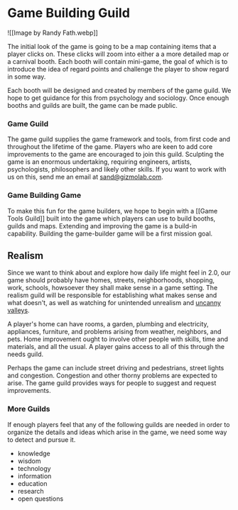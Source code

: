 # Game Building Guild

![[Image by Randy Fath.webp]]

The initial look of the game is going to be a map containing items that a player clicks on. These clicks will zoom into either a a more detailed map or a carnival booth. Each booth will contain mini-game, the goal of which is to introduce the idea of regard points and challenge the player to show regard in some way.

Each booth will be designed and created by members of the game guild. We hope to get guidance for this from psychology and sociology. Once enough booths and guilds are built, the game can be made public.

### Game Guild

The game guild supplies the game framework and tools, from first code and throughout the lifetime of the game. Players who are keen to add core improvements to the game are encouraged to join this guild. Sculpting the game is an enormous undertaking, requiring engineers, artists, psychologists, philosophers and likely other skills. If you want to work with us on this, send me an email at sand@gizmolab.com.

### Game Building Game

To make this fun for the game builders, we hope to begin with a [[Game Tools Guild]] built into the game which players can use to build booths, guilds and maps. Extending and improving the game is a build-in capability. Building the game-builder game will be a first mission goal.

## Realism

Since we want to think about and explore how daily life might feel in 2.0, our game should probably have homes, streets, neighborhoods, shopping, work, schools, howsoever they shall make sense in a game setting. The realism guild will be responsible for establishing what makes sense and what doesn't, as well as watching for unintended unrealism and [uncanny valleys](https://en.wikipedia.org/wiki/Uncanny_valley).

A player's home can have rooms, a garden, plumbing and electricity, appliances, furniture, and problems arising from weather, neighbors, and pets. Home improvement ought to involve other people with skills, time and materials, and all the usual. A player gains access to all of this through the needs guild.

Perhaps the game can include street driving and pedestrians, street lights and congestion. Congestion and other thorny problems are expected to arise. The game guild provides ways for people to suggest and request improvements.

### More Guilds

If enough players feel that any of the following guilds are needed in order to organize the details and ideas which arise in the game, we need some way to detect and pursue it. 

-   knowledge
-   wisdom
-   technology
-   information
-   education
-   research
-   open questions
